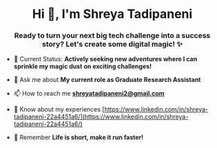 <h1 align="center">Hi 👋, I'm Shreya Tadipaneni</h1>
<h3 align="center">Ready to turn your next big tech challenge into a success story? Let's create some digital magic! ✨</h3>


- 🌟 Current Status: **Actively seeking new adventures where I can sprinkle my magic dust on exciting challenges!**

- 💬 Ask me about **My current role as Graduate Research Assistant**

- 📫 How to reach me **shreyatadipaneni2@gmail.com**

- 📄 Know about my experiences [https://www.linkedin.com/in/shreya-tadipaneni-22a4451a6/](https://www.linkedin.com/in/shreya-tadipaneni-22a4451a6/)

- 🚀 Remember **Life is short, make it run faster!**




